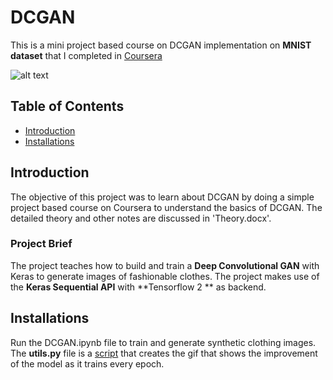
# DCGAN
This is a mini project based course on DCGAN implementation on **MNIST dataset** that I completed in [Coursera](https://www.coursera.org/programs/north-south-university-on-coursera-vlsiv?productId=diZmsX1dEeqydg6lB5w_Cw&productType=course&showMiniModal=true)

![alt text](dcgan_demo.gif)
<!-- TABLE OF CONTENTS -->
## Table of Contents

* [Introduction](#introduction)
* [Installations](#installations)

## Introduction

The objective of this project was to learn about DCGAN by doing a simple project based course on Coursera to understand the basics of DCGAN. The detailed theory and other notes are discussed in 'Theory.docx'.


### Project Brief
The project teaches how to build and train a **Deep Convolutional GAN** with Keras to generate images of fashionable clothes. The project makes use of the **Keras Sequential API** with **Tensorflow 2 ** as backend.

## Installations  
Run the DCGAN.ipynb file to train and generate synthetic clothing images. The **utils.py** file is a [script](https://www.tensorflow.org/tutorials/generative/dcgan#create_a_gif) that creates the gif  that shows the improvement of the model as it trains every epoch.
